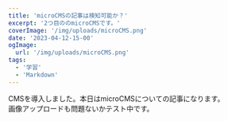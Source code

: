 ```yaml
---
title: 'microCMSの記事は検知可能か？'
excerpt: '2つ目ののmicroCMSです。'
coverImage: '/img/uploads/microCMS.png'
date: '2023-04-12-15-00'
ogImage:
  url: '/img/uploads/microCMS.png'
tags:
  - '学習'
  - 'Markdown'
---
```


 CMSを導入しました。本日はmicroCMSについての記事になります。<br>画像アップロードも問題ないかテスト中です。 
